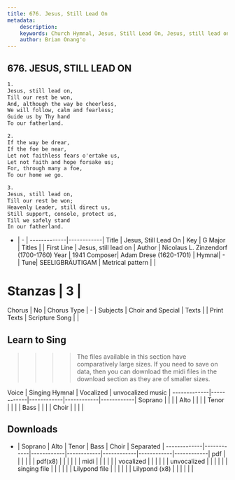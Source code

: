 ```yaml
---
title: 676. Jesus, Still Lead On
metadata:
    description: 
    keywords: Church Hymnal, Jesus, Still Lead On, Jesus, still lead on, 
    author: Brian Onang'o
---
```



## 676. JESUS, STILL LEAD ON

```txt
1.
Jesus, still lead on, 
Till our rest be won, 
And, although the way be cheerless, 
We will follow, calm and fearless; 
Guide us by Thy hand 
To our fatherland. 

2.
If the way be drear, 
If the foe be near, 
Let not faithless fears o'ertake us, 
Let not faith and hope forsake us; 
For, through many a foe, 
To our home we go. 

3.
Jesus, still lead on, 
Till our rest be won; 
Heavenly Leader, still direct us, 
Still support, console, protect us, 
Till we safely stand 
In our fatherland.
```

- |   -  |
-------------|------------|
Title | Jesus, Still Lead On |
Key | G Major |
Titles |  |
First Line | Jesus, still lead on |
Author | Nicolaus L. Zinzendorf (1700-1760)
Year | 1941
Composer| Adam Drese (1620-1701) |
Hymnal|  - |
Tune| SEELIGBRÄUTIGAM |
Metrical pattern | |
# Stanzas | 3 |
Chorus | No |
Chorus Type | - |
Subjects | Choir and Special |
Texts |  |
Print Texts | 
Scripture Song |  |
  
## Learn to Sing

>>>> The files available in this section have comparatively large sizes. If you need to save on data, then you can download the midi files in the download section as they are of smaller sizes.

Voice |  Singing Hymnal | Vocalized | unvocalized music |
-------------|------------|------------|------------|------------|
Soprano | | | |
Alto | | | |
Tenor | | | |
Bass | | | |
Choir | | | |

## Downloads

- |  Soprano | Alto | Tenor | Bass | Choir | Separated |
-------------|------------|------------|------------|------------|------------|------------|
pdf | | | | | |
pdf(x8) | | | | | |
midi | | | | | |
vocalized | | | | | |
unvocalized | | | | | |
singing file | | | | | |
Lilypond file | | | | | |
Lilypond (x8) | | | | | |
  